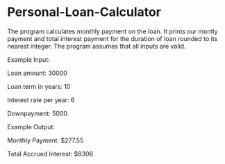 # Personal-Loan-Calculator
The program calculates monthly payment on the loan. It prints our montly payment and total interest payment for the duration of loan rounded to its nearest integer. 
The program assumes that all inputs are valid. 

Example Input: 

Loan amount: 
30000

Loan term in years: 
10

Interest rate per year: 
6

Downpayment: 
5000

Example Output:

Monthly Payment: 
$277.55

Total Accrued Interest: 
$8306
